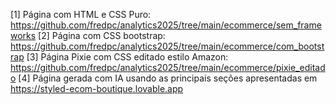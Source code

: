 [1] Página com HTML e CSS Puro: https://github.com/fredpc/analytics2025/tree/main/ecommerce/sem_frameworks
[2] Página com CSS bootstrap: https://github.com/fredpc/analytics2025/tree/main/ecommerce/com_bootstrap
[3] Página Pixie com CSS editado estilo Amazon: https://github.com/fredpc/analytics2025/tree/main/ecommerce/pixie_editado
[4] Página gerada com IA usando as principais seções apresentadas em https://styled-ecom-boutique.lovable.app